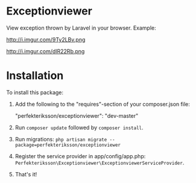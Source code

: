 Exceptionviewer
===============

View exception thrown by Laravel in your browser. Example: 

http://i.imgur.com/9Ty2LBv.png

http://i.imgur.com/dIR22Rb.png


Installation
===============

To install this package:

1. Add the following to the "requires"-section of your composer.json file:

    "perfekteriksson/exceptionviewer": "dev-master"
	
2. Run `composer update` followed by `composer install`.

3. Run migrations: `php artisan migrate --package=perfekteriksson/exceptionviewer`

4. Register the service provider in app/config/app.php: `Perfekteriksson\Exceptionviewer\ExceptionviewerServiceProvider`.

5. That's it!
